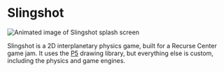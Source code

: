 # Slingshot

![Animated image of Slingshot splash screen](http://g.recordit.co/30q4uOw6wo.gif)

Slingshot is a 2D interplanetary physics game, built for a Recurse Center game jam. It uses the [P5](https://p5js.org/) drawing library, but everything else is custom, including the physics and game engines.
